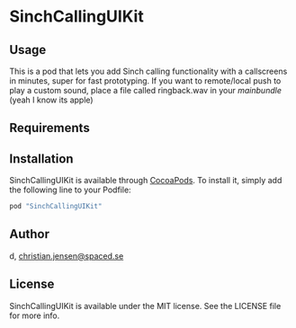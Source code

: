 # SinchCallingUIKit

<!--[![CI Status](http://img.shields.io/travis/d/SinchCallingUIKit.svg?style=flat)](https://travis-ci.org/d/SinchCallingUIKit)-->
<!--[![Version](https://img.shields.io/cocoapods/v/SinchCallingUIKit.svg?style=flat)](http://cocoapods.org/pods/SinchCallingUIKit)-->
<!--[![License](https://img.shields.io/cocoapods/l/SinchCallingUIKit.svg?style=flat)](http://cocoapods.org/pods/SinchCallingUIKit)-->
<!--[![Platform](https://img.shields.io/cocoapods/p/SinchCallingUIKit.svg?style=flat)](http://cocoapods.org/pods/SinchCallingUIKit)-->

## Usage

This is a pod that lets you add Sinch calling functionality with a callscreens in minutes, super for fast prototyping. If you want to remote/local push to play a custom sound, place a file called ringback.wav in your *mainbundle* (yeah I know its apple)

## Requirements

## Installation

SinchCallingUIKit is available through [CocoaPods](http://cocoapods.org). To install
it, simply add the following line to your Podfile:

```ruby
pod "SinchCallingUIKit"
```

 
## Author

d, christian.jensen@spaced.se

## License

SinchCallingUIKit is available under the MIT license. See the LICENSE file for more info.
